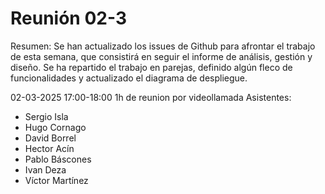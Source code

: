 # Reunión 02-3
Resumen: 
Se han actualizado los issues de Github para afrontar el trabajo de esta semana, que consistirá en seguir el informe de análisis, gestión y diseño. Se ha repartido el trabajo en parejas, definido algún fleco de funcionalidades y actualizado el diagrama de despliegue.

02-03-2025 17:00-18:00
1h  de reunion por videollamada
Asistentes:
- Sergio Isla
- Hugo Cornago
- David Borrel
- Hector Acín
- Pablo Báscones
- Ivan Deza
- Víctor Martínez